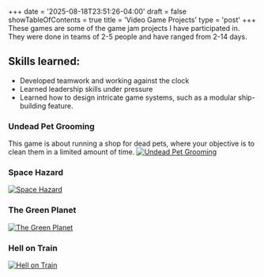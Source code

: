 +++
date = '2025-08-18T23:51:26-04:00'
draft = false
showTableOfContents = true
title = 'Video Game Projects'
type = 'post'
+++
These games are some of the game jam projects I have participated in. They were done in teams of 2-5 people and have ranged from 2-14 days.

## Skills learned:
- Developed teamwork and working against the clock
- Learned leadership skills under pressure
- Learned how to design intricate game systems, such as a modular ship-building feature.

### Undead Pet Grooming
This game is about running a shop for dead pets, where your objective is to clean them in a limited amount of time.
[![Undead Pet Grooming](https://img.itch.zone/aW1nLzIxMjgzNzc1LnBuZw==/315x250%23c/dFrzYZ.png)](https://marrero171.itch.io/undead-pet-grooming)

### Space Hazard
[![Space Hazard](https://img.itch.zone/aW1nLzE5NjIxOTA5LnBuZw==/315x250%23c/Dx3EcU.png)](https://marrero171.itch.io/space-hazard)

### The Green Planet
[![The Green Planet](https://img.itch.zone/aW1nLzE3NDkzMzUwLnBuZw==/315x250%23c/%2FpjxwQ.png)](https://marrero171.itch.io/the-green-planet)

### Hell on Train
[![Hell on Train](https://img.itch.zone/aW1nLzE2MjI1OTI2LnBuZw==/315x250%23c/px%2BsX0.png)](https://marrero171.itch.io/hell-on-train)
